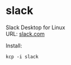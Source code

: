 # slack
Slack Desktop  for Linux
<br>
URL: <a href="https://slack.com/">slack.com</a>

Install:
```
kcp -i slack
```
